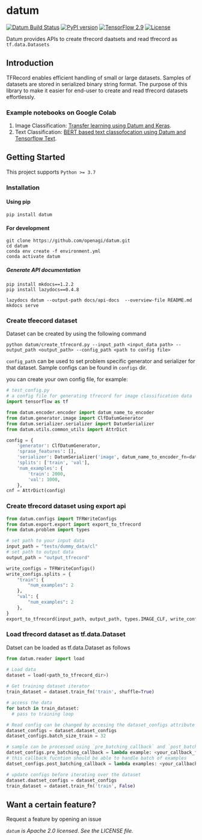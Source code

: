 # datum

<a href="https://github.com/openagi/datum/actions?query=workflow%3Adatum_py38"><img alt="Datum Build Status" src="https://github.com/openagi/datum/workflows/datum_py38/badge.svg"></a>
[![PyPI version](https://badge.fury.io/py/datum.svg)](https://badge.fury.io/py/datum)
[![TensorFlow 2.9](https://img.shields.io/badge/TensorFlow-2.9-FF6F00?logo=tensorflow)](https://github.com/tensorflow/tensorflow/releases/tag/v2.9.1)
[![License](https://img.shields.io/badge/License-Apache%202.0-blue.svg)](https://opensource.org/licenses/Apache-2.0)

Datum provides APIs to create tfrecord daatsets and read tfrecord as `tf.data.Datasets`

## Introduction

TFRecord enables efficient handling of small or large datasets. Samples of datasets are stored in serialized binary string format.
The purpose of this library to make it easier for end-user to create and read tfrecord datasets effortlessly.

### Example notebooks on Google Colab

1. Image Classification: [Transfer learning using Datum and Keras](https://colab.research.google.com/drive/1_r34J0MgdC7yCIVtH_EV0ne5q2y6EaH9?usp=sharing).
2. Text Classification: [BERT based text classofocation using Datum and Tensorflow Text](https://colab.research.google.com/drive/1D5U6NvioF-T8Nhvzzkuskw85Ki1yGR6K?usp=sharing).

## Getting Started

This project supports `Python >= 3.7`

### Installation

#### Using pip
```Shell
pip install datum
```

#### For development
```Shell
git clone https://github.com/openagi/datum.git
cd datum
conda env create -f environment.yml
conda activate datum
```

##### Generate API documentation
```Shell
pip install mkdocs==1.2.2
pip install lazydocs==0.4.8

lazydocs datum --output-path docs/api-docs  --overview-file README.md
mkdocs serve
```

### Create tfeecord dataset 
Dataset can be created by using the following command
```Shell
python datum/create_tfrecord.py --input_path <input_data path> --output_path <output_path> --config_path <path to config file>
```

`config_path` can be used to set problem specific generator and serializer for that dataset. Sample configs can be found in `configs` dir.

you can create your own config file, for example:
```Python
# test_config.py
# a config file for generating tfrecord for image classification data
import tensorflow as tf

from datum.encoder.encoder import datum_name_to_encoder
from datum.generator.image import ClfDatumGenerator
from datum.serializer.serializer import DatumSerializer
from datum.utils.common_utils import AttrDict

config = {
    'generator': ClfDatumGenerator,
    'sprase_features': [],
    'serializer': DatumSerializer('image', datum_name_to_encoder_fn=datum_name_to_encoder),
    'splits': ['train', 'val'],
    'num_examples': {
        'train': 2000,
        'val': 1000,
    },
cnf = AttrDict(config)
```

### Create tfrecord dataset using export api
```Python
from datum.configs import TFRWriteConfigs
from datum.export.export import export_to_tfrecord
from datum.problem import types

# set path to your input data
input_path = "tests/dummy_data/cl"
# set path to output data
output_path = "output_tfrecord"

write_configs = TFRWriteConfigs()
write_configs.splits = {
    "train": {
        "num_examples": 2
    },
    "val": {
        "num_examples": 2
    },
}
export_to_tfrecord(input_path, output_path, types.IMAGE_CLF, write_configs)
```


### Load tfrecord dataset as tf.data.Dataset
Datset can be loaded as tf.data.Dataset as follows

```Python
from datum.reader import load

# Load data
dataset = load(<path_to_tfrecord_dir>)
   
# Get training dataset iterator
train_dataset = dataset.train_fn('train', shuffle=True)

# access the data
for batch in train_dataset:
  # pass to training loop

# Read config can be changed by accesing the dataset_configs attribute
dataset_configs = dataset.dataset_configs
dataset_configs.batch_size_train = 32

# sample can be processed using `pre_batching_callback` and `post_batch_callback` fns.
datset_configs.pre_batching_callback = lambda example: <your_callback_fn(example, <*kwargs>)>
# this callback fucntion should be able to handle batch of examples
datset_configs.post_batching_callback = lambda examples: <your_callback_fn(examples, <*kwargs>)>

# update configs before iterating over the dataset
dataset.daatset_configs = dataset_configs
train_dataset = dataset.train_fn('train', False)
```


## Want a certain feature?

Request a feature by opening an issue


*`datum` is Apache 2.0 licensed. See the LICENSE file.*
